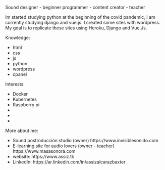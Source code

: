 Sound designer - beginner programmer - content creator - teacher

Im started studying python at the beginning of the covid pandemic, I am currently studying django and vue.js. I created some sites with wordpress. My goal is to replicate these sites using Heroku, Django and Vue.Js. 



Knowledge:
<ul>
    <li>html</li>
    <li>css</li>
    <li>js</li>
    <li>python</li>
    <li>wordpress</li>
    <li>cpanel</li>
</ul>

Interests:
<ul>
    <li>Docker</li>
    <li>Kubernetes</li>
    <li>Raspberry pi</li>
    <li></li>
    <li></li>
    <li></li>
</ul>


More about me:
<ul class="container bg-danger">    
<li>Sound postroducción studio (owner) https://www.invisiblesonido.com</li>
<li>E-learning site for audio lovers (owner - teacher) https://www.masasonora.com</li>
<li>website: https://www.assiz.tk</li>
<li>LinkedIn: https://ar.linkedin.com/in/assizalcarazbaxter</li>
</ul>

